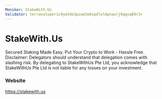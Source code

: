 ```yaml
---
Moniker: StakeWith.Us
Validator: terravaloper1c9ye54e3pzwm3e0zpdlel6pnavrj9qqvq89r3r
---
```


# StakeWith.Us

Secured Staking Made Easy. Put Your Crypto to Work - Hassle Free. Disclaimer: Delegators should understand that delegation comes with slashing risk. By delegating to StakeWithUs Pte Ltd, you acknowledge that StakeWithUs Pte Ltd is not liable for any losses on your investment.

### Website

https://stakewith.us


